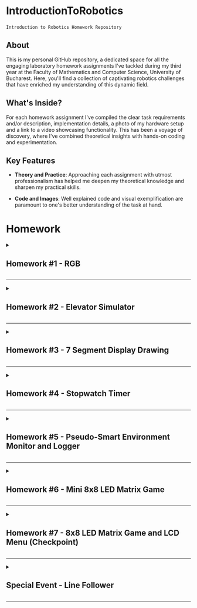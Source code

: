 # IntroductionToRobotics
    Introduction to Robotics Homework Repository

## About
This is my personal GitHub repository, a dedicated space for all the engaging laboratory homework assignments I've tackled during my third year at the Faculty of Mathematics and Computer Science, University of Bucharest. Here, you'll find a collection of captivating robotics challenges that have enriched my understanding of this dynamic field.

## What's Inside?
For each homework assignment I've compiled the clear task requirements and/or description, implementation details, a photo of my hardware setup and a link to a video showcasing functionality. This has been a voyage of discovery, where I've combined theoretical insights with hands-on coding and experimentation. 

## Key Features

- **Theory and Practice**: Approaching each assignment with utmost professionalism has helped me deepen my theoretical knowledge and sharpen my practical skills.

- **Code and Images**: Well explained code and visual exemplification are paramount to one's better understanding of the task at hand.

# Homework

<details>
<summary>

## Homework #1 - RGB

</summary><br>
This assignment focuses on controlling each channel (Red, Green, and Blue) of  an  RGB  LED  using  individual  potentiometers.

[Assignment folder](https://github.com/MariusAlexandru358/IntroductionToRobotics/tree/main/LedRGB)

### Components:
- Arduino UNO
- Breadbord
- RGB LED (1)
- Potentiometers (3)
- 330&#x2126; Resistors (3)
- Wires as needed

### Technical Task
Use a separate potentiometer for controlling each color of the RGB LED: Red, Green and Blue. The control must leverage digital electronics.

### Breakdown
This is a straightforward task. All we have to do is read the values from the potentiometers (these are analog values), map them to the 0-255 interval, and write the resulting value to the LED pin. Of course, each potentiometer corresponds to one color of the RGB LED.

### Electrical Schematic
![Electrical Circuit Schematic](https://github.com/MariusAlexandru358/IntroductionToRobotics/blob/main/LedRGB/LedRGBElectrical.png)

### Hardware Setup
![Setup Image](https://github.com/MariusAlexandru358/IntroductionToRobotics/blob/main/LedRGB/LedRGB.jpg)

### Video showcasing functionality
<a href="https://youtu.be/jgkgB0jxtuw" target="_blank">youtube link here</a>

</details>

---

<details>
<summary>

## Homework #2 - Elevator Simulator

</summary><br>
This assignment involves simulating a 3-floor elevator control system using LEDs, buttons, and a buzzer with Arduino.

[Assignment folder](https://github.com/MariusAlexandru358/IntroductionToRobotics/tree/main/ElevatorSim)

### Components:
- Arduino UNO
- Breadbord
- Pushbuttons (At least 3 for floor calls)
- LEDs (At least 4: 3 for the floors and 1 for the elevator's operational state)
- 330&#x2126; or 220&#x2126; Resistors (4)
- Buzzer (1)
- 100&#x2126; Resistor (1)
- Wires as needed

### Technical Task
Design a control system that simulates a 3-floor elevator using the Arduino platform. Specific requirements:
- **LED Indicators:** Each of the 3 LEDs should represent one of the 3 floors. The LED corresponding to the current floor should light up.  Additionally, another LED should represent the elevator’s operational state. It should blink when the elevator is moving and remain static when stationary.
- **Buttons:** Implement 3 buttons that represent the call buttons from the 3 floors.  When pressed, the elevator should simulate movement towards the floor after a short interval (2-3 seconds).
- **Buzzer:** The buzzer should sound briefly when the elevator arrives at the desire floor (something resembling a ”cling”), when the elevator doors are closing and during movement.
- **State Change & Timers:** If the elevator is already at the desired floor, pressing the button for that floor should have no effect. Otherwise, after a button press, the elevator should ”wait for the doors to close” and then ”move” to the corresponding floor. If the elevator is in movement it should either do nothing or it should stack its decision (get to the first programmed floor, open the doors, wait, close them and then go to the next desired floor).
- **Debounce:** Implement debounce for the buttons to avoid unintentional repeated button presses.

### Breakdown
One way to implement this is by using the function millis() to get the timestamp of when a button push is confirmed by the debounce logic and then with the help of the same function we can calculate how much time has passed since that event. Let's say it takes 3 seconds for the elevator to move up a floor, then after 3000 milliseconds we simulate moving up to that floor by turning on the corresponding LED. We can apply the same logic for all the actions we must implement. 

### Electrical Schematic
![Electrical Circuit Schematic](https://github.com/MariusAlexandru358/IntroductionToRobotics/blob/main/ElevatorSim/ElevatorSimElectrical.png)

### Hardware Setup
![Setup Image](https://github.com/MariusAlexandru358/IntroductionToRobotics/blob/main/ElevatorSim/ElevatorSim.jpg)

### Video showcasing functionality
<a href="https://youtu.be/h7vUpx4tfUE" target="_blank">youtube link here</a>

</details>

---

<details>
<summary>

## Homework #3 - 7 Segment Display Drawing

</summary><br>
This assignment involves using the joystick in order to control the position of the segment and ”draw” on the display. The movement between segments should be natural, meaning they should jump from the current position only to neighbors, but without passing through ”walls”.

[Assignment folder](https://github.com/MariusAlexandru358/IntroductionToRobotics/tree/main/Drawing7SegmentDisplay)

### Components:
- Arduino UNO
- Breadbord
- 7-Segment-Display (1)
- Joystick (1)
- 330&#x2126; or 220&#x2126; Resistors (8)
- Wires as needed

### Technical Task
The initial position should be on the DP. The current position always blinks (irrespective of the fact that the segment is on or off). Use the joystick to move from one position to neighbors (see table for corresponding movement). Short pressing the button toggles the segment state from ON to OFF or from OFF to ON. Long pressing the button resets the entire display by turning all the segments OFF and moving the current position to the decimal point.

| Current segment | UP | DOWN | LEFT | RIGHT |
| --------------- | -- | ---- | ---- | ----- |
| **a**           |N/A |  g   |  f   |   b   |
| **b**           | a  |  g   |  f   |  N/A  | 
| **c**           | g  |  d   |  e   |  dp   |
| **d**           | g  | N/A  |  e   |   c   | 
| **e**           | g  |  d   | N/A  |   c   |
| **f**           | a  |  g   | N/A  |   b   | 
| **g**           | a  |  d   | N/A  |  N/A  |
| **dp**          |N/A |  N/A |  c   |  N/A  | 

### Breakdown
This assignment can be broken down into multiple simpler tasks. 
- **Input detection:** The push-button needs debouncing and to be able to also detect long pushes. For the movements on the joystick we will set thresholds it needs to pass in order to be registered.
- **Calculating the next position and moving to it**
- **Updating the blinking** of the selected LED
- **Toggling the state** of a LED or **reseting** the display and position


### Electrical Schematic
![Electrical Circuit Schematic](https://github.com/MariusAlexandru358/IntroductionToRobotics/blob/main/Drawing7SegmentDisplay/Drawing7SegmentDisplayElectrical.png)

### Hardware Setup
![Setup Image](https://github.com/MariusAlexandru358/IntroductionToRobotics/blob/main/Drawing7SegmentDisplay/Drawing7SegmentDisplay.jpg)

### Video showcasing functionality
<a href="https://youtu.be/JfM9QyAPTl4" target="_blank">youtube link here</a>

</details>

---

<details>
<summary>

## Homework #4 - Stopwatch Timer

</summary><br>
Using the 4 digit 7 segment display and 3 buttons, implement a stopwatch timer that counts in 10ths of a second and has a save lap functionality (similar to most basic stopwatch functions on most phones).

[Assignment folder](https://github.com/MariusAlexandru358/IntroductionToRobotics/tree/main/StopwatchTimer)

### Components:
- Arduino UNO
- Breadbord
- SN74HC595N Shift Register (1)
- 4-Digit 7-Segment-Display (1)
- 330&#x2126; or 220&#x2126; Resistors (8)
- Pushbuttons (3)
- Wires as needed

### Technical Task
The starting value of the 4 digit 7-segment display should be "000.0". The buttons should have the following functionalities:
- Button 1: Start / Pause
- Button 2: Reset (if paused). Reset saved laps (if in lap viewing mode)
- Button 3: Save lap (if counting). Cycle through last saved laps (up to 4 laps)

Workflow:
1. Display shows "000.0" When pressing the **Start** button, the timer should start.
2. During the counting, each time you press the lap button, that value should be saved, up to 4 laps; pressing the 5th time should override the first saved one. Pressing the Reset button while counting should do nothing. Pressing the Pause button should stop the timer.
3. In **Pause** Mode, the Lap button shouldnt work anymore. Pressing the Reset button should reset the timer to "000.0".
4. After a reset, the Lap button should cycle through the saved lap times. Pressing it continuosly should cycle through the memory continously. Pressing the reset button while in this state should reset everything and set the timer back to "000.0".

### Breakdown
- In order to display the current time, we will cycle through the display digits and write the values for each digit to the shift register in serial mode, which will then send it to the 7-segment display. Because we can turn the LEDs on and off faster than your eyes can "see", we will creat the ilusion of a 4 digit number. Multiplexing logic is used to select which digit of the display we are writing on.
- The logic behind the buttons is relatively simple, it can be done with a few flags. Each button needs debouncing of course.
- In order to implement an extra functionality, I've decided to use a vector for the memory. The first position will always be a starting position ("000.0") from which we can start counting again, while the following positions are the memory spaces for the saved lap times. This way, we can start a timer, count one or more laps, see the data, and count again without losing the previous laps. For a practical use, we can increase the memory size (the vector size). Of course, the Reset button when pressed while in the lap viewing mode still works as intended.

### Electrical schematic
![Electrical Circuit Schematic](https://github.com/MariusAlexandru358/IntroductionToRobotics/blob/main/StopwatchTimer/StopwatchTimerElectrical.png)

### Hardware Setup
![Setup Image](https://github.com/MariusAlexandru358/IntroductionToRobotics/blob/main/StopwatchTimer/StopwatchTimer.jpg)

### Video showcasing functionality
<a href="https://youtu.be/cyFr2RE60oo" target="_blank">youtube link here</a>

</details>

---

<details>
<summary>

## Homework #5 - Pseudo-Smart Environment Monitor and Logger

</summary><br>
The system utilizes various sensors to gather environmental data, logs this data into EEPROM, and provides both visual feedback via an RGB LED and user interaction through a Serial Menu. The project focuses on integrating sensor readings, memory management, Serial Communication and the general objective of building a menu.

[Assignment folder](https://github.com/MariusAlexandru358/IntroductionToRobotics/tree/main/PseudoSmartEnvironmentMonitorAndLogger)

### Components:
- Arduino UNO
- Breadbord
- (HC-SR04) Ultrasonic Sensor (1)
- Light-Dependent Rezistor / Photocell (1)
- RGB LED
- 330&#x2126; or 220&#x2126; Resistors (3)
- 330&#x2126; Resistor (1)
- Wires as needed

### Menu Structure
1. Sensor Settings
- Sensors Sampling Interval: prompt for a value between 1 and 10 seconds
- Ultrasonic Alert Threshold: prompt for a threshold value 
- LDR Alert Threshold: promt for a threshold value
- Back
2. Reset Logger Data: reset logged data
- Yes
- No
3. System Status:
- Current Sensor Readings: continuously print sensor readings
- Current Sensor Settings: display the sampling rate and threshold values
- Display Logged Data: display the last 10 sensor readings
- Back
4. RGB LED Control: 
- Manual Color Control: set the RGB colors manually
- LED: Toggle Automatic ON / OFF: toggle between the automatic mode (default colors) and custom mode (manually set colors)
- Back

### Breakdown
- Implement the menu and navigation
- Periodically read data from the sensors
- Set the RGB display to provide visual feedback
- Make sure all the extra menu options are implemented properly

### Electrical schematic
![Electrical Circuit Schematic](https://github.com/MariusAlexandru358/IntroductionToRobotics/blob/main/PseudoSmartEnvironmentMonitorAndLogger/PseudoSmartEnvironmentMonitorAndLoggerElectrical.png)

### Hardware Setup
![Setup Image](https://github.com/MariusAlexandru358/IntroductionToRobotics/blob/main/PseudoSmartEnvironmentMonitorAndLogger/PseudoSmartEnvironmentMonitorAndLogger.jpg)

### Video showcasing functionality
<a href="https://youtu.be/fbS9zhjPbgM" target="_blank">youtube link here</a>

</details>

---

<details>
<summary>

## Homework #6 - Mini 8x8 LED Matrix Game

</summary><br>
The purpose of this assignment is to create a basic game played on an 8x8 LED Matrix. 

[Assignment folder](https://github.com/MariusAlexandru358/IntroductionToRobotics/tree/main/Mini8x8LEDMatrixGame)

### Components:
- Arduino UNO
- Breadbord
- Joystick
- 8x8 LED Matrix
- MAX7219 (Matrix Driver)
- Resistor for the Matrix Driver (10k&#x2126; to 200k&#x2126;): I used 2 22k&#x2126; Resistors
- LED
- 330&#x2126; or 220&#x2126; Resistors (1)
- 1 electrolytic capacitor of 10 μF
- 1 ceramic capacitor of 104 pF
- Wires as needed

### Technical Task
The game must have at least 3 types of elements:
- Player (blinks slowly)
- Bombs or Bullets (blink fast)
- Walls (don't blink)
The basic idea is to generate walls on the map (50%-75% of the map) and then the player moves around and destroys them. The control must be smooth and walls should not be generated on top of the player.

### Breakdown
- Player movement: joystick input
- Wall generation: a function that uses the built-in function [random()](https://www.arduino.cc/reference/en/language/functions/random-numbers/random/) 
- Bombs: Button presses with different thresholds. Added a LED for visual confirmation.

### Electrical schematic
![Electrical Circuit Schematic](https://github.com/MariusAlexandru358/IntroductionToRobotics/blob/main/Mini8x8LEDMatrixGame/Mini8x8LEDMatrixGameElectrical.png)

### Hardware Setup
![Setup Image](https://github.com/MariusAlexandru358/IntroductionToRobotics/blob/main/Mini8x8LEDMatrixGame/Mini8x8LEDMatrixGame.jpg)

### Video showcasing functionality
<a href="https://youtu.be/vjbd250-MIg" target="_blank">youtube link here</a>

</details>

---

<details>
<summary>

## Homework #7 - 8x8 LED Matrix Game and LCD Menu (Checkpoint)

</summary><br>
The purpose of this assignment is to make progress on the Matrix Project. (link and project not up yet, coming soon :D)
For now, I've used the mini game from the previous assignment as the gameplay.

[Assignment folder](https://github.com/MariusAlexandru358/IntroductionToRobotics/tree/main/8x8LEDMatrixGameAndLCDMenu)

### Components:
- Arduino UNO
- Breadbord
- Joystick
- 8x8 LED Matrix
- MAX7219 (Matrix Driver)
- Resistor for the Matrix Driver (10k&#x2126; to 200k&#x2126;): I used 2 22k&#x2126; Resistors
- LED
- 330&#x2126; or 220&#x2126; Resistors (1)
- 1 electrolytic capacitor of 10 μF
- 1 ceramic capacitor of 104 pF
- 16x2 LCD
- potentiometer
- 330&#x2126; or 220&#x2126; Resistors (1)
- Wires as needed

### Technical Task
After booting up, a greeting message should be shown for a few moments, before entering the main menu.

Menu Structure:
1. Play
2. Hihghscore (not required for this checkpoint)
3. Settings
- LCD Brightness 
- Matrix Brightness 
- Sound (not required for this checkpoint)
4. About
5. How to play (not required for this checkpoint)

During gameplay, relevant information must be displayed on the LCD.
After the game ends, an end message and the score should be displayed on the LCD, before returning to the main menu with user input.

### Breakdown
- The **Play** option leads to the game itself. The game starts and the input is now used to play the game instead of navigating through the menu options
- The **Settings** option leads to its submenu.
- The **LCD Brightness** option leads to a screen which allows the user to select between 10 levels of intensity. The prefered option is then applied and saved to EEPROM. 
- The **Matrix Brightness** option leads to a screen which allows the user to select between 10 levels of intensity. The prefered option is then applied and saved to EEPROM. 
- The **About** option displays the game name and creator (and also a the link to this github account :D)

While playing the game, the user can see how many remaining targets are there and how much time has passed since starting playing. The user's goal is to win as fast as possible (and show off his/her record to friends and family should it be among the best ever).
After the game ends, a *Congratulations!* message is displayed on the LCD, along with the time it took to win, before returning to the main menu with user input.

### Electrical schematic
![Electrical Circuit Schematic](https://github.com/MariusAlexandru358/IntroductionToRobotics/blob/main/8x8LEDMatrixGameAndLCDMenu/8x8LEDMatrixGameAndLCDMenuElectrical.png)

### Hardware Setup
![Setup Image](https://github.com/MariusAlexandru358/IntroductionToRobotics/blob/main/8x8LEDMatrixGameAndLCDMenu/8x8LEDMatrixGameAndLCDMenu.jpg)

### Video showcasing functionality
<a href="https://youtu.be/jS-QKgulePE" target="_blank">youtube link here</a>

</details>

---


<details>
<summary>

## Special Event - Line Follower

</summary><br>
This project is part of the Introduction to Robotics course, undertaken during the third-year studies at the Faculty of Mathematics and Computer Science, University of Bucharest. It was fulfilled in a team of 3, La Furia Roja, alongside [@Mirela Ruka](https://github.com/Mirela89) and [@Alexia Maria Vasilache](https://github.com/alexia-maria).


A line follower robot is a device with the primary function of autonomously tracking a predefined path marked on the ground. 

It has a reflectance sensor underneath, acting as its' eyes, that constantly watches for a specific color or contrast, usually a dark line on a lighter surface. As the robot moves along, the sensor communicates with its brain, letting it know where the line is. If the sensor sees the line on the left, the robot adjusts to the left; if on the right, it adjusts to the right. This communication helps the robot make quick decisions to keep itself right on the path, using its wheels to make precise adjustments. 

### How it works
The line follower incorporates an automatic sensor calibration feature for precise navigation. The calibration process involves the robot moving left and right along its axis, responding to the sensor readings.

The motors' speed is dynamically controlled using a PID (Proportional-Integral-Derivative) control mechanism. After a lot of testing on the final track, optimal values for the PID constants were determined, with KP set at 8, KI at 0.0001, and KD at 2.

### Components

| Component  | Link |
| ------------- | ------------- |
| Arduino Uno  | https://docs.arduino.cc/hardware/uno-rev3|
| Half Size Breadboard  | https://www.kiwi-electronics.com/en/400pt-half-size-breadboard-white-283|
| LIPo battery | https://www.techtarget.com/whatis/definition/lithium-polymer-battery-LiPo|
| QTR-8A reflectance sensor  | https://www.pololu.com/product/960|
| L293D Motor Driver | https://www.instructables.com/How-to-use-the-L293D-Motor-Driver-Arduino-Tutorial/  |
| DC Motors(2) + Wheels(2) | https://www.tutorialspoint.com/arduino/arduino_dc_motor.htm |
| Other components | zip ties, jumper wires (M/M & F/M), ball caster, chassis |

### Setup
The chassis was designed and built by our team, using a material similar to carboard which can be found in any art shop. The board was cut as to fit all the components on it. We also built a small "pocket" for the battery, in order to insert/remove it easily.
<p align="center">
  <img src="LineFollower/lineF/chassis.jpeg" alt="Chassis" width="500">
</p>

### Electrical Schematic
<p align="center">
  <img src="LineFollower/lineF/lineFollowerElectrical.png" alt="Circuit Diagram" width="500">
</p>

### Functionality
For the grading we had 3 tries, meaning the robot had to complete 3 consecutive laps on the final track. In order to get the maximum grade, the track had to be completed in less than 20 seconds. In the video linked below is displayed the first lap, where the robot completed the track in aprox. 17 seconds. On the second lap, the robot completed the track faster, scoring a time of aprox. 16 seconds.

[Watch the video](https://www.youtube.com/shorts/_sgrDiwM9yc) to see this functionality in action.

### [Code](https://github.com/MariusAlexandru358/LineFollower/blob/main/lineF/lineF.ino)

</details>

---









